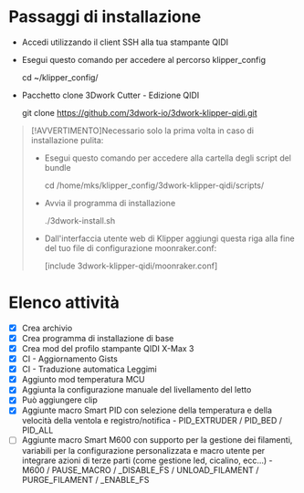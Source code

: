 # Passaggi di installazione

-   Accedi utilizzando il client SSH alla tua stampante QIDI
-   Esegui questo comando per accedere al percorso klipper_config


    cd ~/klipper_config/

-   Pacchetto clone 3Dwork Cutter - Edizione QIDI


    git clone https://github.com/3dwork-io/3dwork-klipper-qidi.git

> [!AVVERTIMENTO]Necessario solo la prima volta in caso di installazione pulita:
>
> -   Esegui questo comando per accedere alla cartella degli script del bundle
>
>
>     cd /home/mks/klipper_config/3dwork-klipper-qidi/scripts/
>
> -   Avvia il programma di installazione
>
>
>     ./3dwork-install.sh
>
> -   Dall'interfaccia utente web di Klipper aggiungi questa riga alla fine del tuo file di configurazione moonraker.conf:
>
>
>     [include 3dwork-klipper-qidi/moonraker.conf]

# Elenco attività

-   [x] Crea archivio
-   [x] Crea programma di installazione di base
-   [x] Crea mod del profilo stampante QIDI X-Max 3
-   [x] CI - Aggiornamento Gists
-   [x] CI - Traduzione automatica Leggimi
-   [x] Aggiunto mod temperatura MCU
-   [x] Aggiunta la configurazione manuale del livellamento del letto
-   [x] Può aggiungere clip
-   [x] Aggiunte macro Smart PID con selezione della temperatura e della velocità della ventola e registro/notifica - PID_EXTRUDER / PID_BED / PID_ALL
-   [ ] Aggiunte macro Smart M600 con supporto per la gestione dei filamenti, variabili per la configurazione personalizzata e macro utente per integrare azioni di terze parti (come gestione led, cicalino, ecc...) - M600 / PAUSE_MACRO / \_DISABLE_FS / UNLOAD_FILAMENT / PURGE_FILAMENT / \_ENABLE_FS
